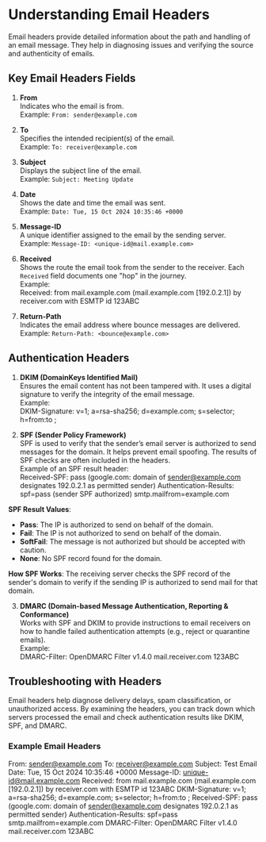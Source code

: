 # Understanding Email Headers

Email headers provide detailed information about the path and handling of an email message. They help in diagnosing issues and verifying the source and authenticity of emails.

## Key Email Headers Fields

1. **From**  
   Indicates who the email is from.  
   Example: `From: sender@example.com`

2. **To**  
   Specifies the intended recipient(s) of the email.  
   Example: `To: receiver@example.com`

3. **Subject**  
   Displays the subject line of the email.  
   Example: `Subject: Meeting Update`

4. **Date**  
   Shows the date and time the email was sent.  
   Example: `Date: Tue, 15 Oct 2024 10:35:46 +0000`

5. **Message-ID**  
   A unique identifier assigned to the email by the sending server.  
   Example: `Message-ID: <unique-id@mail.example.com>`

6. **Received**  
   Shows the route the email took from the sender to the receiver. Each `Received` field documents one "hop" in the journey.  
   Example:  
Received: from mail.example.com (mail.example.com [192.0.2.1])
by receiver.com with ESMTP id 123ABC

7. **Return-Path**  
Indicates the email address where bounce messages are delivered.  
Example: `Return-Path: <bounce@example.com>`

## Authentication Headers

1. **DKIM (DomainKeys Identified Mail)**  
Ensures the email content has not been tampered with. It uses a digital signature to verify the integrity of the email message.  
Example:  
DKIM-Signature: v=1; a=rsa-sha256; d=example.com; s=selector; h=from:to
;

2. **SPF (Sender Policy Framework)**  
SPF is used to verify that the sender’s email server is authorized to send messages for the domain. It helps prevent email spoofing. The results of SPF checks are often included in the headers.  
Example of an SPF result header:  
Received-SPF: pass (google.com: domain of sender@example.com designates 192.0.2.1 as permitted sender) Authentication-Results: spf=pass (sender SPF authorized) smtp.mailfrom=example.com

**SPF Result Values**:
- **Pass**: The IP is authorized to send on behalf of the domain.
- **Fail**: The IP is not authorized to send on behalf of the domain.
- **SoftFail**: The message is not authorized but should be accepted with caution.
- **None**: No SPF record found for the domain.

**How SPF Works**: The receiving server checks the SPF record of the sender's domain to verify if the sending IP is authorized to send mail for that domain.

3. **DMARC (Domain-based Message Authentication, Reporting & Conformance)**  
Works with SPF and DKIM to provide instructions to email receivers on how to handle failed authentication attempts (e.g., reject or quarantine emails).  
Example:  
DMARC-Filter: OpenDMARC Filter v1.4.0 mail.receiver.com 123ABC

## Troubleshooting with Headers

Email headers help diagnose delivery delays, spam classification, or unauthorized access. By examining the headers, you can track down which servers processed the email and check authentication results like DKIM, SPF, and DMARC.

### Example Email Headers
From: sender@example.com To: receiver@example.com Subject: Test Email Date: Tue, 15 Oct 2024 10:35:46 +0000 Message-ID: unique-id@mail.example.com Received: from mail.example.com (mail.example.com [192.0.2.1]) by receiver.com with ESMTP id 123ABC DKIM-Signature: v=1; a=rsa-sha256; d=example.com; s=selector; h=from:to
; Received-SPF: pass (google.com: domain of sender@example.com designates 192.0.2.1 as permitted sender) Authentication-Results: spf=pass smtp.mailfrom=example.com DMARC-Filter: OpenDMARC Filter v1.4.0 mail.receiver.com 123ABC

